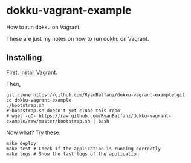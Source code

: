 dokku-vagrant-example
=====================

How to run dokku on Vagrant

These are just my notes on how to run dokku on Vagrant.

Installing
----------

First, install Vagrant. 

Then,

	git clone https://github.com/RyanBalfanz/dokku-vagrant-example.git
	cd dokku-vagrant-example
	./bootstrap.sh
	# bootstrap.sh doesn't yet clone this repo
	# wget -qO- https://raw.github.com/RyanBalfanz/dokku-vagrant-example/raw/master/bootstrap.sh | bash

Now what? Try these:

	make deploy
	make test # Check if the application is running correctly
	make logs # Show the last logs of the application
